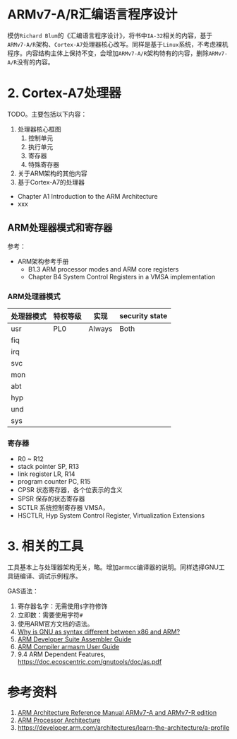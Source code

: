 # ARMv7-A/R汇编语言程序设计

模仿`Richard Blum`的《汇编语言程序设计》，将书中`IA-32`相关的内容，基于`ARMv7-A/R`架构、`Cortex-A7`处理器核心改写。同样是基于`Linux`系统，不考虑裸机程序。内容结构主体上保持不变，会增加`ARMv7-A/R`架构特有的内容，删除`ARMv7-A/R`没有的内容。

# 2. Cortex-A7处理器

TODO。主要包括以下内容：
1. 处理器核心框图
   1. 控制单元
   2. 执行单元
   3. 寄存器
   4. 特殊寄存器
2. 关于ARM架构的其他内容
3. 基于Cortex-A7的处理器

* Chapter A1 Introduction to the ARM Architecture
* xxx

## ARM处理器模式和寄存器

参考：
* ARM架构参考手册
  * B1.3 ARM processor modes and ARM core registers
  * Chapter B4 System Control Registers in a VMSA
implementation

### ARM处理器模式

| 处理器模式 | 特权等级 | 实现 | security state |
| - | - | - | - |
| usr | PL0 | Always | Both |
| fiq |
| irq |
| svc |
| mon |
| abt |
| hyp |
| und |
| sys |

### 寄存器

* R0 ~ R12
* stack pointer SP, R13
* link register LR, R14
* program counter PC, R15
* CPSR 状态寄存器，各个位表示的含义
* SPSR 保存的状态寄存器
* SCTLR 系统控制寄存器 VMSA，
* HSCTLR, Hyp System Control Register, Virtualization Extensions

# 3. 相关的工具

工具基本上与处理器架构无关，略。增加armcc编译器的说明。同样选择GNU工具链编译、调试示例程序。

GAS语法：
1. 寄存器名字：无需使用`$`字符修饰
2. 立即数：需要使用字符`#`
3. 使用ARM官方文档的语法。
4. [Why is GNU as syntax different between x86 and ARM?](https://stackoverflow.com/questions/43574163/why-is-gnu-as-syntax-different-between-x86-and-arm)
5. [ARM Developer Suite Assembler Guide](https://developer.arm.com/documentation/dui0068/latest/)
6. [ARM Compiler armasm User Guide](https://developer.arm.com/documentation/dui0473/m/dom1359731141352)
7. 9.4 ARM Dependent Features, https://doc.ecoscentric.com/gnutools/doc/as.pdf

# 参考资料

1. [ARM Architecture Reference Manual ARMv7-A and ARMv7-R edition](https://developer.arm.com/documentation/ddi0406/latest)
2. [ARM Processor Architecture](https://www.cs.ccu.edu.tw/~pahsiung/courses/ese/notes/ESD_03_ARM_Architecture.pdf)
3. https://developer.arm.com/architectures/learn-the-architecture/a-profile

